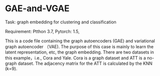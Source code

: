 # GAE-and-VGAE
Task: graph embedding for clustering and classification

Requirement: Ptthon 3.7, Pytorch: 1.5,


This is a code file containing the graph autoencoders (GAE) and variational graph autoencoder （VAE).
The purpose of this case is mainly to learn the latent representation, etc, the graph embedding.
There are two datasets in this example，i.e., Cora and Yale.
Cora is a graph dataset and ATT is a no-graph dataset.
The adjacency matrix for the ATT is calculated by the KNN (k=9).
